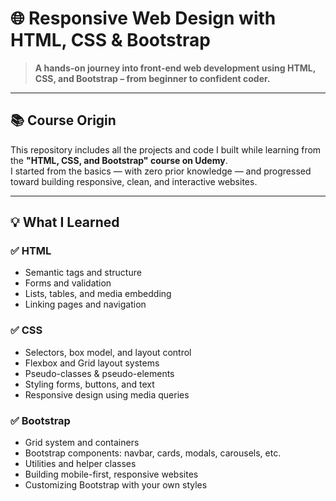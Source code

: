 # 🌐 Responsive Web Design with HTML, CSS & Bootstrap

> **A hands-on journey into front-end web development using HTML, CSS, and Bootstrap – from beginner to confident coder.**

---

## 📚 Course Origin

This repository includes all the projects and code I built while learning from the **"HTML, CSS, and Bootstrap" course on Udemy**.  
I started from the basics — with zero prior knowledge — and progressed toward building responsive, clean, and interactive websites.

---

## 💡 What I Learned

### ✅ HTML
- Semantic tags and structure
- Forms and validation
- Lists, tables, and media embedding
- Linking pages and navigation

### ✅ CSS
- Selectors, box model, and layout control
- Flexbox and Grid layout systems
- Pseudo-classes & pseudo-elements
- Styling forms, buttons, and text
- Responsive design using media queries

### ✅ Bootstrap
- Grid system and containers
- Bootstrap components: navbar, cards, modals, carousels, etc.
- Utilities and helper classes
- Building mobile-first, responsive websites
- Customizing Bootstrap with your own styles




